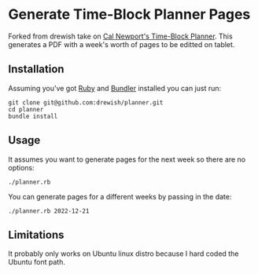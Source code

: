# Generate Time-Block Planner Pages

Forked from drewish take on [Cal Newport's Time-Block Planner](https://www.timeblockplanner.com). This generates a PDF with a week's worth of pages to be editted on tablet.


## Installation

Assuming you've got [Ruby](http://www.ruby-lang.org/en/) and [Bundler](https://bundler.io)
installed you can just run:
```
git clone git@github.com:drewish/planner.git
cd planner
bundle install
```

## Usage

It assumes you want to generate pages for the next week so there are no options:
```
./planner.rb
```

You can generate pages for a different weeks by passing in the date:
```
./planner.rb 2022-12-21
```

## Limitations

It probably only works on Ubuntu linux distro because I hard coded the Ubuntu font path.
